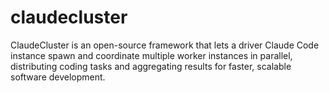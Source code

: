 # claudecluster
ClaudeCluster is an open-source framework that lets a driver Claude Code instance spawn and coordinate multiple worker instances in parallel, distributing coding tasks and aggregating results for faster, scalable software development.
